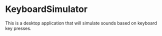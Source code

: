 # KeyboardSimulator
This is a desktop application that will simulate sounds based on keyboard key presses.
